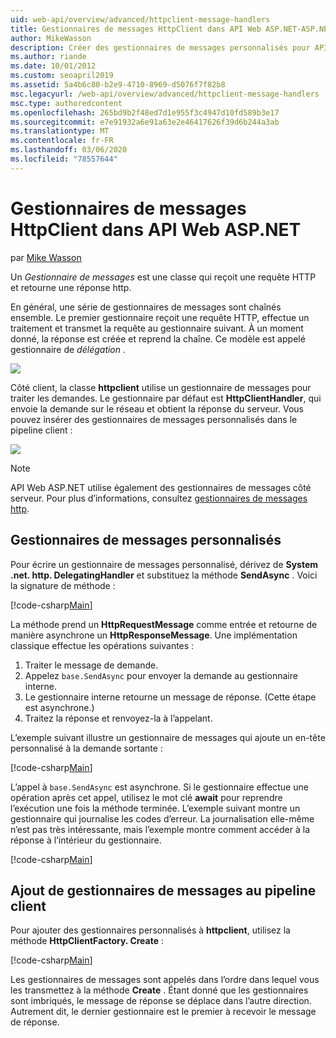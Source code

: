 ```yaml
---
uid: web-api/overview/advanced/httpclient-message-handlers
title: Gestionnaires de messages HttpClient dans API Web ASP.NET-ASP.NET 4. x
author: MikeWasson
description: Créer des gestionnaires de messages personnalisés pour API Web ASP.NET dans ASP.NET 4. x
ms.author: riande
ms.date: 10/01/2012
ms.custom: seoapril2019
ms.assetid: 5a4b6c80-b2e9-4710-8969-d5076f7f82b8
msc.legacyurl: /web-api/overview/advanced/httpclient-message-handlers
msc.type: authoredcontent
ms.openlocfilehash: 265bd9b2f48ed7d1e955f3c4947d10fd589b3e17
ms.sourcegitcommit: e7e91932a6e91a63e2e46417626f39d6b244a3ab
ms.translationtype: MT
ms.contentlocale: fr-FR
ms.lasthandoff: 03/06/2020
ms.locfileid: "78557644"
---
```

# <a name="httpclient-message-handlers-in-aspnet-web-api"></a>Gestionnaires de messages HttpClient dans API Web ASP.NET

par [Mike Wasson](https://github.com/MikeWasson)

Un *Gestionnaire de messages* est une classe qui reçoit une requête HTTP et retourne une réponse http.

En général, une série de gestionnaires de messages sont chaînés ensemble. Le premier gestionnaire reçoit une requête HTTP, effectue un traitement et transmet la requête au gestionnaire suivant. À un moment donné, la réponse est créée et reprend la chaîne. Ce modèle est appelé gestionnaire de *délégation* .

![](httpclient-message-handlers/_static/image1.png)

Côté client, la classe **httpclient** utilise un gestionnaire de messages pour traiter les demandes. Le gestionnaire par défaut est **HttpClientHandler**, qui envoie la demande sur le réseau et obtient la réponse du serveur. Vous pouvez insérer des gestionnaires de messages personnalisés dans le pipeline client :

![](httpclient-message-handlers/_static/image2.png)

> [!NOTE]
> API Web ASP.NET utilise également des gestionnaires de messages côté serveur. Pour plus d’informations, consultez [gestionnaires de messages http](http-message-handlers.md).

## <a name="custom-message-handlers"></a>Gestionnaires de messages personnalisés

Pour écrire un gestionnaire de messages personnalisé, dérivez de **System .net. http. DelegatingHandler** et substituez la méthode **SendAsync** . Voici la signature de méthode :

[!code-csharp[Main](httpclient-message-handlers/samples/sample1.cs)]

La méthode prend un **HttpRequestMessage** comme entrée et retourne de manière asynchrone un **HttpResponseMessage**. Une implémentation classique effectue les opérations suivantes :

1. Traiter le message de demande.
2. Appelez `base.SendAsync` pour envoyer la demande au gestionnaire interne.
3. Le gestionnaire interne retourne un message de réponse. (Cette étape est asynchrone.)
4. Traitez la réponse et renvoyez-la à l’appelant.

L’exemple suivant illustre un gestionnaire de messages qui ajoute un en-tête personnalisé à la demande sortante :

[!code-csharp[Main](httpclient-message-handlers/samples/sample2.cs)]

L’appel à `base.SendAsync` est asynchrone. Si le gestionnaire effectue une opération après cet appel, utilisez le mot clé **await** pour reprendre l’exécution une fois la méthode terminée. L’exemple suivant montre un gestionnaire qui journalise les codes d’erreur. La journalisation elle-même n’est pas très intéressante, mais l’exemple montre comment accéder à la réponse à l’intérieur du gestionnaire.

[!code-csharp[Main](httpclient-message-handlers/samples/sample3.cs?highlight=10,13)]

## <a name="adding-message-handlers-to-the-client-pipeline"></a>Ajout de gestionnaires de messages au pipeline client

Pour ajouter des gestionnaires personnalisés à **httpclient**, utilisez la méthode **HttpClientFactory. Create** :

[!code-csharp[Main](httpclient-message-handlers/samples/sample4.cs)]

Les gestionnaires de messages sont appelés dans l’ordre dans lequel vous les transmettez à la méthode **Create** . Étant donné que les gestionnaires sont imbriqués, le message de réponse se déplace dans l’autre direction. Autrement dit, le dernier gestionnaire est le premier à recevoir le message de réponse.
